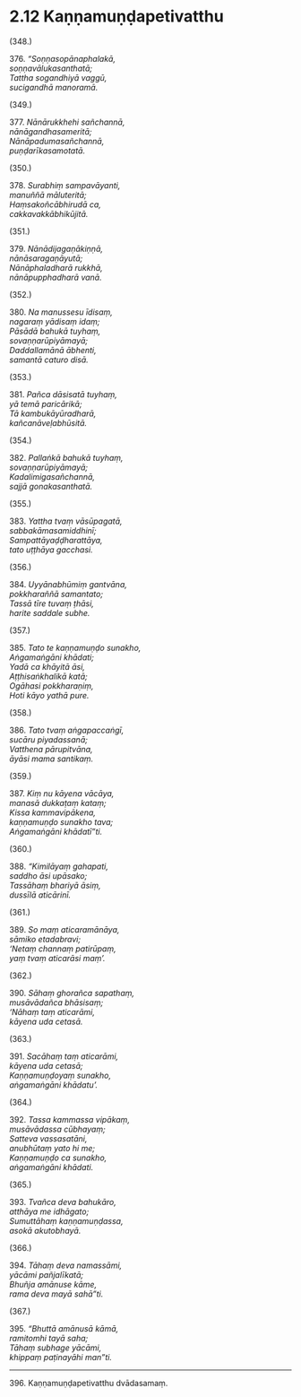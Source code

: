 # 2.12 Kaṇṇamuṇḍapetivatthu

(348.)

376\. _“Soṇṇasopānaphalakā,_  
_soṇṇavālukasanthatā;_  
_Tattha sogandhiyā vaggū,_  
_sucigandhā manoramā._  

(349.)

377\. _Nānārukkhehi sañchannā,_  
_nānāgandhasameritā;_  
_Nānāpadumasañchannā,_  
_puṇḍarīkasamotatā._  

(350.)

378\. _Surabhiṃ sampavāyanti,_  
_manuññā māluteritā;_  
_Haṃsakoñcābhirudā ca,_  
_cakkavakkābhikūjitā._  

(351.)

379\. _Nānādijagaṇākiṇṇā,_  
_nānāsaragaṇāyutā;_  
_Nānāphaladharā rukkhā,_  
_nānāpupphadharā vanā._  

(352.)

380\. _Na manussesu īdisaṃ,_  
_nagaraṃ yādisaṃ idaṃ;_  
_Pāsādā bahukā tuyhaṃ,_  
_sovaṇṇarūpiyāmayā;_  
_Daddallamānā ābhenti,_  
_samantā caturo disā._  

(353.)

381\. _Pañca dāsisatā tuyhaṃ,_  
_yā temā paricārikā;_  
_Tā kambukāyūradharā,_  
_kañcanāveḷabhūsitā._  

(354.)

382\. _Pallaṅkā bahukā tuyhaṃ,_  
_sovaṇṇarūpiyāmayā;_  
_Kadalimigasañchannā,_  
_sajjā gonakasanthatā._  

(355.)

383\. _Yattha tvaṃ vāsūpagatā,_  
_sabbakāmasamiddhinī;_  
_Sampattāyaḍḍharattāya,_  
_tato uṭṭhāya gacchasi._  

(356.)

384\. _Uyyānabhūmiṃ gantvāna,_  
_pokkharaññā samantato;_  
_Tassā tīre tuvaṃ ṭhāsi,_  
_harite saddale subhe._  

(357.)

385\. _Tato te kaṇṇamuṇḍo sunakho,_  
_Aṅgamaṅgāni khādati;_  
_Yadā ca khāyitā āsi,_  
_Aṭṭhisaṅkhalikā katā;_  
_Ogāhasi pokkharaṇiṃ,_  
_Hoti kāyo yathā pure._  

(358.)

386\. _Tato tvaṃ aṅgapaccaṅgī,_  
_sucāru piyadassanā;_  
_Vatthena pārupitvāna,_  
_āyāsi mama santikaṃ._  

(359.)

387\. _Kiṃ nu kāyena vācāya,_  
_manasā dukkaṭaṃ kataṃ;_  
_Kissa kammavipākena,_  
_kaṇṇamuṇḍo sunakho tava;_  
_Aṅgamaṅgāni khādatī”ti._  

(360.)

388\. _“Kimilāyaṃ gahapati,_  
_saddho āsi upāsako;_  
_Tassāhaṃ bhariyā āsiṃ,_  
_dussīlā aticārinī._  

(361.)

389\. _So maṃ aticaramānāya,_  
_sāmiko etadabravi;_  
_‘Netaṃ channaṃ patirūpaṃ,_  
_yaṃ tvaṃ aticarāsi maṃ’._  

(362.)

390\. _Sāhaṃ ghorañca sapathaṃ,_  
_musāvādañca bhāsisaṃ;_  
_‘Nāhaṃ taṃ aticarāmi,_  
_kāyena uda cetasā._  

(363.)

391\. _Sacāhaṃ taṃ aticarāmi,_  
_kāyena uda cetasā;_  
_Kaṇṇamuṇḍoyaṃ sunakho,_  
_aṅgamaṅgāni khādatu’._  

(364.)

392\. _Tassa kammassa vipākaṃ,_  
_musāvādassa cūbhayaṃ;_  
_Satteva vassasatāni,_  
_anubhūtaṃ yato hi me;_  
_Kaṇṇamuṇḍo ca sunakho,_  
_aṅgamaṅgāni khādati._  

(365.)

393\. _Tvañca deva bahukāro,_  
_atthāya me idhāgato;_  
_Sumuttāhaṃ kaṇṇamuṇḍassa,_  
_asokā akutobhayā._  

(366.)

394\. _Tāhaṃ deva namassāmi,_  
_yācāmi pañjalīkatā;_  
_Bhuñja amānuse kāme,_  
_rama deva mayā sahā”ti._  

(367.)

395\. _“Bhuttā amānusā kāmā,_  
_ramitomhi tayā saha;_  
_Tāhaṃ subhage yācāmi,_  
_khippaṃ paṭinayāhi man”ti._  

---

396\. Kaṇṇamuṇḍapetivatthu dvādasamaṃ.
